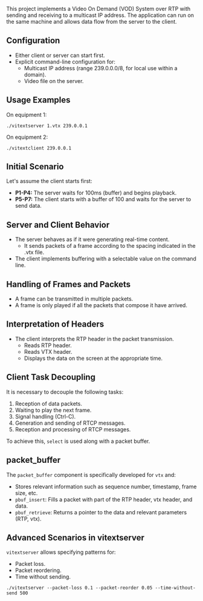 This project implements a Video On Demand (VOD) System over RTP with sending and receiving to a multicast IP address. The application can run on the same machine and allows data flow from the server to the client.

## Configuration

- Either client or server can start first.
- Explicit command-line configuration for:
  - Multicast IP address (range 239.0.0.0/8, for local use within a domain).
  - Video file on the server.

## Usage Examples

On equipment 1:

`./vitextserver 1.vtx 239.0.0.1`

On equipment 2:

`./vitextclient 239.0.0.1`

## Initial Scenario
Let's assume the client starts first:

- **P1-P4:** The server waits for 100ms (buffer) and begins playback.
- **P5-P7:** The client starts with a buffer of 100 and waits for the server to send data.

## Server and Client Behavior

- The server behaves as if it were generating real-time content.
  - It sends packets of a frame according to the spacing indicated in the .vtx file.
- The client implements buffering with a selectable value on the command line.

## Handling of Frames and Packets

- A frame can be transmitted in multiple packets.
- A frame is only played if all the packets that compose it have arrived.

## Interpretation of Headers

- The client interprets the RTP header in the packet transmission.
  - Reads RTP header.
  - Reads VTX header.
  - Displays the data on the screen at the appropriate time.

## Client Task Decoupling

It is necessary to decouple the following tasks:

1. Reception of data packets.
2. Waiting to play the next frame.
3. Signal handling (Ctrl-C).
4. Generation and sending of RTCP messages.
5. Reception and processing of RTCP messages.

To achieve this, `select` is used along with a packet buffer.

## packet_buffer

The `packet_buffer` component is specifically developed for `vtx` and:

- Stores relevant information such as sequence number, timestamp, frame size, etc.
- `pbuf_insert`: Fills a packet with part of the RTP header, vtx header, and data.
- `pbuf_retrieve`: Returns a pointer to the data and relevant parameters (RTP, vtx).

## Advanced Scenarios in vitextserver

`vitextserver` allows specifying patterns for:

- Packet loss.
- Packet reordering.
- Time without sending.

`./vitextserver --packet-loss 0.1 --packet-reorder 0.05 --time-without-send 500`
